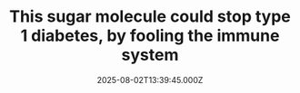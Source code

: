 ---
title: "This sugar molecule could stop type 1 diabetes, by fooling the immune system"
date: 2025-08-02T13:39:45.000Z
category: Health
externalLink: "https://www.sciencedaily.com/releases/2025/08/250802022917.htm"
image: ""
excerpt: "In a fascinating twist, Mayo Clinic researchers discovered that a sugar molecule cancer cells use to hide from the immune system might also protect insulin-producing beta cells in type 1 diabetes. By engineering these cells with the same sugar molecule—sialic acid—they prevented immune attacks in lab models. This approach could lead to better transplant options without broad immune suppression, offering…"
---